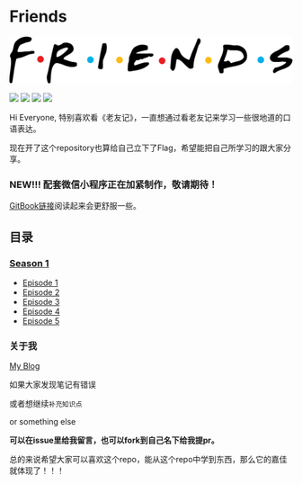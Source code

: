 # Friends 

![](./source/image/Friends_logo.png)

![](https://img.shields.io/badge/To-Learn-brightgreen.svg?longCache=true&style=popout-square) 
![](https://img.shields.io/badge/Status-Updating-red.svg?longCache=true&style=popout-square)
![](https://img.shields.io/badge/level-freshman-blue.svg?longCache=true&style=popout-square)
![](https://img.shields.io/badge/Thank_You-Star-yellow.svg?longCache=true&style=popout-square)

Hi Everyone, 特别喜欢看《老友记》，一直想通过看老友记来学习一些很地道的口语表达。

现在开了这个repository也算给自己立下了Flag，希望能把自己所学习的跟大家分享。

### **NEW!!!** 配套微信小程序正在加紧制作，敬请期待！

[GitBook链接](https://hanqizheng598.gitbook.io/english/)阅读起来会更舒服一些。

## 目录

### [Season 1](https://github.com/hanqizheng/Engilsh-Note/tree/master/Season1)
- [Episode 1](https://github.com/hanqizheng/English-Note/blob/master/Learn/Season1/Episode1.md)
- [Episode 2](https://github.com/hanqizheng/English-Note/blob/master/Learn/Season1/Episode2.md)
- [Episode 3](https://github.com/hanqizheng/English-Note/blob/master/Learn/Season1/Episode3.md)
- [Episode 4](https://github.com/hanqizheng/English-Note/blob/master/Learn/Season1/Episode4.md)
- [Episode 5](https://github.com/hanqizheng/English-Note/blob/master/Learn/Season1/Episode5.md)


### 关于我

[My Blog](https://hanqizheng.github.io)


如果大家发现笔记有错误

或者想继续`补充知识点`

or something else

**可以在issue里给我留言，也可以fork到自己名下给我提pr。**

总的来说希望大家可以喜欢这个repo，能从这个repo中学到东西，那么它的嘉佳就体现了！！！

